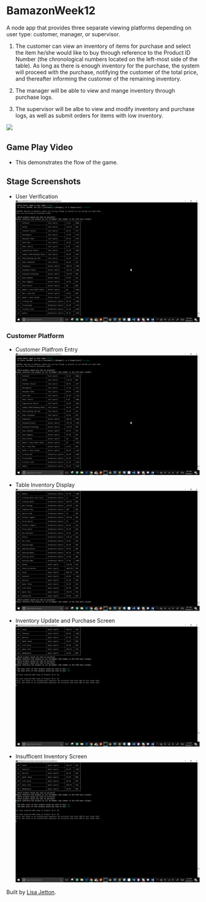 # BamazonWeek12
A node app that provides three separate viewing platforms depending on user type: customer, manager, or supervisor.

1. The customer can view an inventory of items for purchase and select the item he/she would like to buy through reference to the Product ID Number (the chronological numbers located on the left-most side of the table). As long as there is enough inventory for the purchase, the system will proceed with the purchase, notifying the customer of the total price, and thereafter informing the customer of the remaining inventory.

2. The manager will be able to view and mange inventory through purchase logs. 

3. The supervisor will be albe to view and modify inventory and purchase logs, as well as submit orders for items with low inventory.


![](https://media.giphy.com/media/3ohhwqps0apDj0l17i/giphy.gif)


## Game Play Video
* This demonstrates the flow of the game.

## Stage Screenshots
* User Verification 
![Customer Platfrom Entry](/screenshots/customer-entry.png)

### Customer Platform
* Customer Platfrom Entry
![Customer Platfrom Entry](/screenshots/customer-entry.png)

* Table Inventory Display
![Table Inventory Display](/screenshots/fullTable-display.png)

* Inventory Update and Purchase Screen
![Inventory Update and Purchase Screen](/screenshots/purchase-screen-failure.png)

* Insufficent Inventory Screen
![Insufficent Inventory Screen](/screenshots/purchase-screen-failure.png)


Built by [Lisa Jetton](https://github.com/JettTech/).
